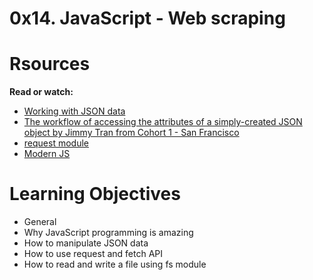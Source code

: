 # 0x14. JavaScript - Web scraping

# Rsources
**Read or watch:**

- [Working with JSON data](https://developer.mozilla.org/en-US/docs/Learn/JavaScript/Objects/JSON)
- [The workflow of accessing the attributes of a simply-created JSON object by Jimmy Tran from Cohort 1 - San Francisco](https://medium.com/@vietkieutie/the-workflow-of-accessing-the-attributes-of-a-simply-created-json-object-82a5b33e2319)
- [request module](https://github.com/request/request)
- [Modern JS](https://github.com/mbeaudru/modern-js-cheatsheet)

# Learning Objectives
- General
- Why JavaScript programming is amazing
- How to manipulate JSON data
- How to use request and fetch API
- How to read and write a file using fs module
